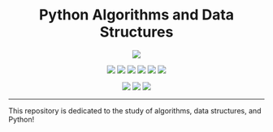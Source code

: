 <h1 align="center">Python Algorithms and Data Structures</h1>


<p align="center">
  <a href="https://github.com/JCPedroza/algorithms-and-data-structures-py/blob/master/LICENSE"><img src="https://img.shields.io/github/license/jcpedroza/algorithms-and-data-structures-py"></a>
</p>

<p align="center">
  <img src="https://img.shields.io/github/contributors/JCPedroza/algorithms-and-data-structures-py">
  <img src="https://img.shields.io/github/commit-activity/m/JCPedroza/algorithms-and-data-structures-py">
  <img src="https://img.shields.io/github/issues-raw/JCPedroza/algorithms-and-data-structures-py">
  <img src="https://img.shields.io/github/issues-closed-raw/JCPedroza/algorithms-and-data-structures-py">
  <img src="https://img.shields.io/github/issues-pr-raw/JCPedroza/algorithms-and-data-structures-py">
  <img src="https://img.shields.io/github/issues-pr-closed-raw/JCPedroza/algorithms-and-data-structures-py">
</p>

<p align="center">
  <img src="https://img.shields.io/tokei/lines/github/jcpedroza/algorithms-and-data-structures-py">
  <img src="https://img.shields.io/github/languages/code-size/jcpedroza/algorithms-and-data-structures-py">
  <img src="https://img.shields.io/github/repo-size/jcpedroza/algorithms-and-data-structures-py">
</p>

<hr>

<p>This repository is dedicated to the study of algorithms, data structures, and Python!</p>
